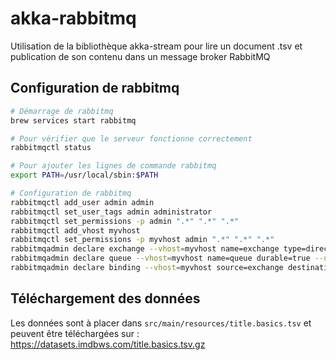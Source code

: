 # akka-rabbitmq
Utilisation de la bibliothèque akka-stream pour lire un document .tsv et publication de son contenu dans un message broker RabbitMQ


## Configuration de rabbitmq
```sh
# Démarrage de rabbitmq
brew services start rabbitmq

# Pour vérifier que le serveur fonctionne correctement
rabbitmqctl status

# Pour ajouter les lignes de commande rabbitmq 
export PATH=/usr/local/sbin:$PATH

# Configuration de rabbitmq
rabbitmqctl add_user admin admin
rabbitmqctl set_user_tags admin administrator
rabbitmqctl set_permissions -p admin ".*" ".*" ".*"
rabbitmqctl add_vhost myvhost
rabbitmqctl set_permissions -p myvhost admin ".*" ".*" ".*"
rabbitmqadmin declare exchange --vhost=myvhost name=exchange type=direct --user=admin --password=admin
rabbitmqadmin declare queue --vhost=myvhost name=queue durable=true --user=admin --password=admin
rabbitmqadmin declare binding --vhost=myvhost source=exchange destination=queue destination_type=queue routing_key="foobar" --user=admin --password=admin

```

## Téléchargement des données
Les données sont à placer dans `src/main/resources/title.basics.tsv` et peuvent être téléchargées sur : https://datasets.imdbws.com/title.basics.tsv.gz

